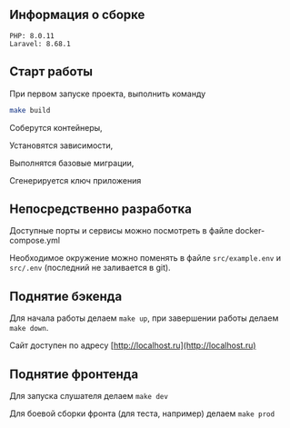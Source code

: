 ## Информация о сборке

    PHP: 8.0.11
    Laravel: 8.68.1

## Старт работы
При первом запуске проекта, выполнить команду

```bash
make build
```
Соберутся контейнеры,

Установятся зависимости,

Выполнятся базовые миграции,

Сгенерируется ключ приложения

## Непосредственно разработка
Доступные порты и сервисы можно посмотреть в файле docker-compose.yml

Необходимое окружение можно поменять в файле `src/example.env` и `src/.env` (последний не заливается в git).

## Поднятие бэкенда
Для начала работы делаем `make up`, при завершении работы делаем `make down`.

Сайт доступен по адресу [http://localhost.ru](http://localhost.ru)

## Поднятие фронтенда
Для запуска слушателя делаем `make dev`

Для боевой сборки фронта (для теста, например) делаем `make prod`
